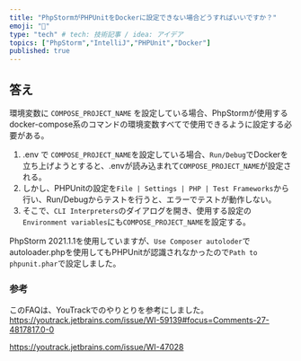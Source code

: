 ```yaml
---
title: "PhpStormがPHPUnitをDockerに設定できない場合どうすればいいですか？"
emoji: "🐴"
type: "tech" # tech: 技術記事 / idea: アイデア
topics: ["PhpStorm","IntelliJ","PHPUnit","Docker"]
published: true
---
```

## 答え
環境変数に `COMPOSE_PROJECT_NAME` を設定している場合、PhpStormが使用するdocker-compose系のコマンドの環境変数すべてで使用できるように設定する必要がある。

1. .env で `COMPOSE_PROJECT_NAME`を設定している場合、`Run/Debug`でDockerを立ち上げようとすると、.envが読み込まれて`COMPOSE_PROJECT_NAME`が設定される。
1. しかし、PHPUnitの設定を`File | Settings | PHP | Test Frameworks`から行い、Run/Debugからテストを行うと、エラーでテストが動作しない。
1. そこで、`CLI Interpreters`のダイアログを開き、使用する設定の`Environment variables`にも`COMPOSE_PROJECT_NAME`を設定する。

PhpStorm 2021.1.1を使用していますが、`Use Composer autoloder`でautoloader.phpを使用してもPHPUnitが認識されなかったので`Path to phpunit.phar`で設定しました。

### 参考
このFAQは、YouTrackでのやりとりを参考にしました。
https://youtrack.jetbrains.com/issue/WI-59139#focus=Comments-27-4817817.0-0

https://youtrack.jetbrains.com/issue/WI-47028
